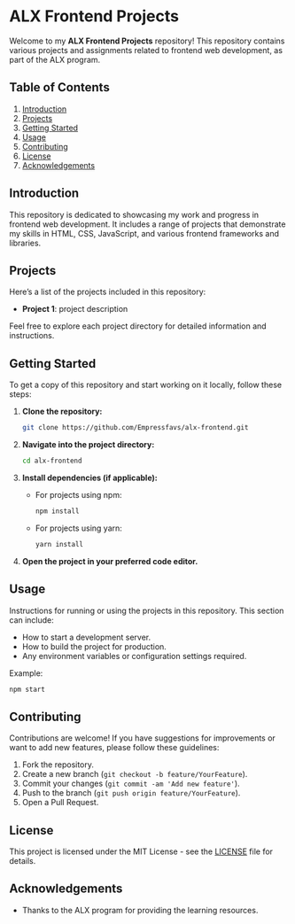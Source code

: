 # ALX Frontend Projects

Welcome to my **ALX Frontend Projects** repository! This repository contains various projects and assignments related to frontend web development, as part of the ALX program.

## Table of Contents

1. [Introduction](#introduction)
2. [Projects](#projects)
3. [Getting Started](#getting-started)
4. [Usage](#usage)
5. [Contributing](#contributing)
6. [License](#license)
7. [Acknowledgements](#acknowledgements)

## Introduction

This repository is dedicated to showcasing my work and progress in frontend web development. It includes a range of projects that demonstrate my skills in HTML, CSS, JavaScript, and various frontend frameworks and libraries.

## Projects

Here’s a list of the projects included in this repository:

- **Project 1**: project description

Feel free to explore each project directory for detailed information and instructions.

## Getting Started

To get a copy of this repository and start working on it locally, follow these steps:

1. **Clone the repository:**
   ```bash
   git clone https://github.com/Empressfavs/alx-frontend.git
   ```

2. **Navigate into the project directory:**
   ```bash
   cd alx-frontend
   ```

3. **Install dependencies (if applicable):**
   - For projects using npm:
     ```bash
     npm install
     ```
   - For projects using yarn:
     ```bash
     yarn install
     ```

4. **Open the project in your preferred code editor.**

## Usage

Instructions for running or using the projects in this repository. This section can include:

- How to start a development server.
- How to build the project for production.
- Any environment variables or configuration settings required.

Example:
```bash
npm start
```

## Contributing

Contributions are welcome! If you have suggestions for improvements or want to add new features, please follow these guidelines:

1. Fork the repository.
2. Create a new branch (`git checkout -b feature/YourFeature`).
3. Commit your changes (`git commit -am 'Add new feature'`).
4. Push to the branch (`git push origin feature/YourFeature`).
5. Open a Pull Request.

## License

This project is licensed under the MIT License - see the [LICENSE](https://opensource.org/license/mit) file for details.

## Acknowledgements

- Thanks to the ALX program for providing the learning resources.
